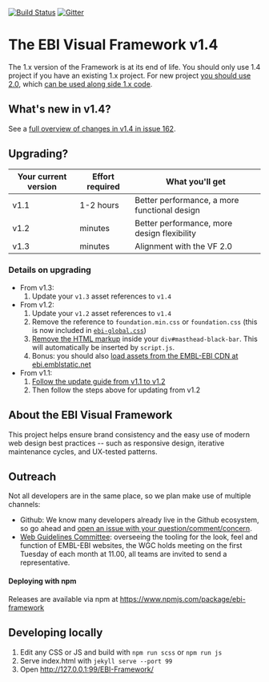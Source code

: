 [![Build Status](https://travis-ci.org/ebiwd/EBI-Framework.svg?branch=v1.3)](https://travis-ci.org/ebiwd/EBI-Framework)
[![Gitter](https://img.shields.io/gitter/room/nwjs/nw.js.svg)](https://gitter.im/ebiwd/EBI-Framework)

# The EBI Visual Framework v1.4

The 1.x version of the Framework is at its end of life. You should only use 1.4 project if you have an existing 1.x project. For new project [you should use 2.0](https://visual-framework.github.io/vf-core/), which [can be used along side 1.x code](https://visual-framework.github.io/vf-core/demos/integration-vf1/).

## What's new in v1.4?

See a [full overview of changes in v1.4 in issue 162](https://github.com/ebiwd/EBI-Framework/issues/162).

## Upgrading?

| Your current version | Effort required | What you'll get |
| ---- | ---- | ---- |
| v1.1 | 1-2 hours | Better performance, a more functional design |
| v1.2 | minutes | Better performance, more design flexibility |
| v1.3 | minutes | Alignment with the VF 2.0 |

### Details on upgrading

- From v1.3:
  1. Update your `v1.3` asset references to `v1.4`
- From v1.2:
  1. Update your `v1.2` asset references to `v1.4`
  1. Remove the reference to `foundation.min.css` or `foundation.css` (this is now included in [`ebi-global.css`](https://ebi.emblstatic.net/web_guidelines/EBI-Framework/v1.4/css/ebi-global.css))
  1. [Remove the HTML markup](https://github.com/ebiwd/EBI-Style-lab/blob/master/content/pages/websites/sample-site/boilerplate/blank.html#L69) inside your `div#masthead-black-bar`. This will automatically be inserted by `script.js`.
  1. Bonus: you should also [load assets from the EMBL-EBI CDN at ebi.emblstatic.net](https://github.com/ebiwd/EBI-Framework/issues/119)
- From v1.1:
  1. [Follow the update guide from v1.1 to v1.2](https://github.com/ebiwd/EBI-Framework/issues/85)
  2. Then follow the steps above for updating from v1.2

## About the EBI Visual Framework  

This project helps ensure brand consistency and the easy use of modern web design best practices -- such as responsive design, iterative maintenance cycles, and UX-tested patterns.

## Outreach

Not all developers are in the same place, so we plan  make use of multiple channels:

- Github: We know many developers already live in the Github ecosystem, so go ahead and [open an issue with your question/comment/concern](https://github.com/ebiwd/EBI-Framework/issues).
- [Web Guidelines Committee](https://www.ebi.ac.uk/seqdb/confluence/display/WGC/): overseeing the tooling for the look, feel and function of EMBL-EBI websites, the WGC holds meeting on the first Tuesday of each month at 11.00, all teams are invited to send a representative.

#### Deploying with npm

Releases are available via npm at https://www.npmjs.com/package/ebi-framework

## Developing locally

1. Edit any CSS or JS and build with `npm run scss` or `npm run js`
2. Serve index.html with `jekyll serve --port 99`
3. Open http://127.0.0.1:99/EBI-Framework/
